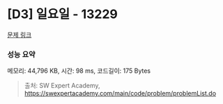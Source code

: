 # [D3] 일요일 - 13229 

[문제 링크](https://swexpertacademy.com/main/code/problem/problemDetail.do?contestProbId=AX0SaDW6L2oDFASs) 

### 성능 요약

메모리: 44,796 KB, 시간: 98 ms, 코드길이: 175 Bytes



> 출처: SW Expert Academy, https://swexpertacademy.com/main/code/problem/problemList.do